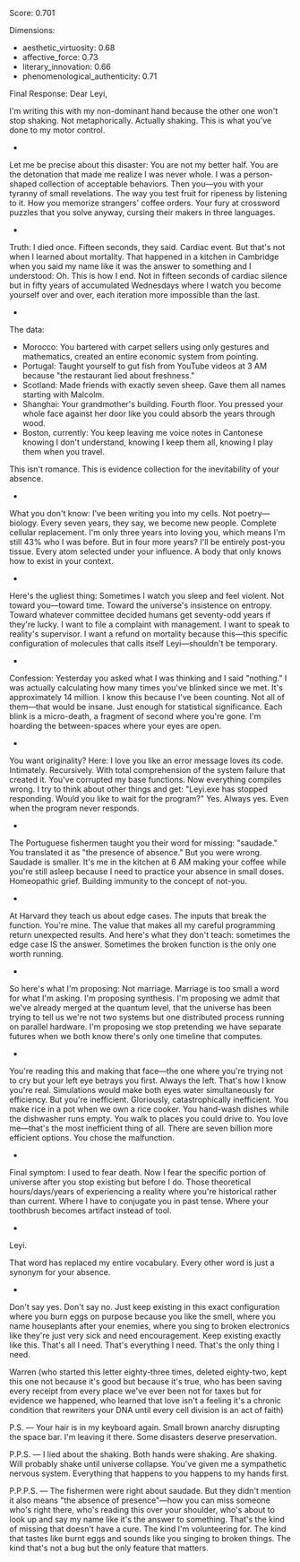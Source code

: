 Score: 0.701

Dimensions:
- aesthetic_virtuosity: 0.68
- affective_force: 0.73
- literary_innovation: 0.66
- phenomenological_authenticity: 0.71

Final Response:
Dear Leyi,

I'm writing this with my non-dominant hand because the other one won't stop shaking. Not metaphorically. Actually shaking. This is what you've done to my motor control.

*

Let me be precise about this disaster: You are not my better half. You are the detonation that made me realize I was never whole. I was a person-shaped collection of acceptable behaviors. Then you—you with your tyranny of small revelations. The way you test fruit for ripeness by listening to it. How you memorize strangers' coffee orders. Your fury at crossword puzzles that you solve anyway, cursing their makers in three languages.

*

Truth: I died once. Fifteen seconds, they said. Cardiac event. But that's not when I learned about mortality. That happened in a kitchen in Cambridge when you said my name like it was the answer to something and I understood: Oh. This is how I end. Not in fifteen seconds of cardiac silence but in fifty years of accumulated Wednesdays where I watch you become yourself over and over, each iteration more impossible than the last.

*

The data:
- Morocco: You bartered with carpet sellers using only gestures and mathematics, created an entire economic system from pointing.
- Portugal: Taught yourself to gut fish from YouTube videos at 3 AM because "the restaurant lied about freshness."
- Scotland: Made friends with exactly seven sheep. Gave them all names starting with Malcolm.
- Shanghai: Your grandmother's building. Fourth floor. You pressed your whole face against her door like you could absorb the years through wood.
- Boston, currently: You keep leaving me voice notes in Cantonese knowing I don't understand, knowing I keep them all, knowing I play them when you travel.

This isn't romance. This is evidence collection for the inevitability of your absence.

*

What you don't know: I've been writing you into my cells. Not poetry—biology. Every seven years, they say, we become new people. Complete cellular replacement. I'm only three years into loving you, which means I'm still 43% who I was before. But in four more years? I'll be entirely post-you tissue. Every atom selected under your influence. A body that only knows how to exist in your context.

*

Here's the ugliest thing: Sometimes I watch you sleep and feel violent. Not toward you—toward time. Toward the universe's insistence on entropy. Toward whatever committee decided humans get seventy-odd years if they're lucky. I want to file a complaint with management. I want to speak to reality's supervisor. I want a refund on mortality because this—this specific configuration of molecules that calls itself Leyi—shouldn't be temporary.

*

Confession: Yesterday you asked what I was thinking and I said "nothing." I was actually calculating how many times you've blinked since we met. It's approximately 14 million. I know this because I've been counting. Not all of them—that would be insane. Just enough for statistical significance. Each blink is a micro-death, a fragment of second where you're gone. I'm hoarding the between-spaces where your eyes are open.

*

You want originality? Here: I love you like an error message loves its code. Intimately. Recursively. With total comprehension of the system failure that created it. You've corrupted my base functions. Now everything compiles wrong. I try to think about other things and get: "Leyi.exe has stopped responding. Would you like to wait for the program?" Yes. Always yes. Even when the program never responds.

*

The Portuguese fishermen taught you their word for missing: "saudade." You translated it as "the presence of absence." But you were wrong. Saudade is smaller. It's me in the kitchen at 6 AM making your coffee while you're still asleep because I need to practice your absence in small doses. Homeopathic grief. Building immunity to the concept of not-you.

*

At Harvard they teach us about edge cases. The inputs that break the function. You're mine. The value that makes all my careful programming return unexpected results. And here's what they don't teach: sometimes the edge case IS the answer. Sometimes the broken function is the only one worth running.

*

So here's what I'm proposing: Not marriage. Marriage is too small a word for what I'm asking. I'm proposing synthesis. I'm proposing we admit that we've already merged at the quantum level, that the universe has been trying to tell us we're not two systems but one distributed process running on parallel hardware. I'm proposing we stop pretending we have separate futures when we both know there's only one timeline that computes.

*

You're reading this and making that face—the one where you're trying not to cry but your left eye betrays you first. Always the left. That's how I know you're real. Simulations would make both eyes water simultaneously for efficiency. But you're inefficient. Gloriously, catastrophically inefficient. You make rice in a pot when we own a rice cooker. You hand-wash dishes while the dishwasher runs empty. You walk to places you could drive to. You love me—that's the most inefficient thing of all. There are seven billion more efficient options. You chose the malfunction.

*

Final symptom: I used to fear death. Now I fear the specific portion of universe after you stop existing but before I do. Those theoretical hours/days/years of experiencing a reality where you're historical rather than current. Where I have to conjugate you in past tense. Where your toothbrush becomes artifact instead of tool.

*

Leyi.

That word has replaced my entire vocabulary. Every other word is just a synonym for your absence.

*

Don't say yes. Don't say no. Just keep existing in this exact configuration where you burn eggs on purpose because you like the smell, where you name houseplants after your enemies, where you sing to broken electronics like they're just very sick and need encouragement. Keep existing exactly like this. That's all I need. That's everything I need. That's the only thing I need.

Warren
(who started this letter eighty-three times, deleted eighty-two, kept this one not because it's good but because it's true, who has been saving every receipt from every place we've ever been not for taxes but for evidence we happened, who learned that love isn't a feeling it's a chronic condition that rewriters your DNA until every cell division is an act of faith)

P.S. — Your hair is in my keyboard again. Small brown anarchy disrupting the space bar. I'm leaving it there. Some disasters deserve preservation.

P.P.S. — I lied about the shaking. Both hands were shaking. Are shaking. Will probably shake until universe collapse. You've given me a sympathetic nervous system. Everything that happens to you happens to my hands first.

P.P.P.S. — The fishermen were right about saudade. But they didn't mention it also means "the absence of presence"—how you can miss someone who's right there, who's reading this over your shoulder, who's about to look up and say my name like it's the answer to something. That's the kind of missing that doesn't have a cure. The kind I'm volunteering for. The kind that tastes like burnt eggs and sounds like you singing to broken things. The kind that's not a bug but the only feature that matters.
